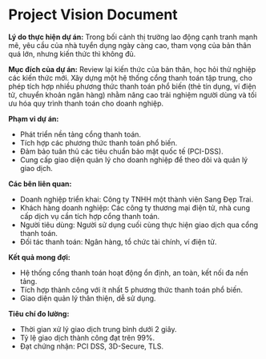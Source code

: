 # Project Vision Document

**Lý do thực hiện dự án:** Trong bối cảnh thị trường lao động cạnh tranh mạnh mẽ, yêu cầu của nhà tuyển dụng ngày càng cao, tham vọng của bản thân quá lớn, nhưng kiến thức thì không đủ.​

**Mục đích của dự án:** Review lại kiến thức của bản thân, học hỏi thử nghiệp các kiến thức mới. Xây dựng một hệ thống cổng thanh toán tập trung, cho phép tích hợp nhiều phương thức thanh toán phổ biến (thẻ tín dụng, ví điện tử, chuyển khoản ngân hàng) nhằm nâng cao trải nghiệm người dùng và tối ưu hóa quy trình thanh toán cho doanh nghiệp.​

**Phạm vi dự án:**
- Phát triển nền tảng cổng thanh toán.​
- Tích hợp các phương thức thanh toán phổ biến.​
- Đảm bảo tuân thủ các tiêu chuẩn bảo mật quốc tế (PCI-DSS).​
- Cung cấp giao diện quản lý cho doanh nghiệp để theo dõi và quản lý giao dịch.​

**Các bên liên quan:**
- Doanh nghiệp triển khai: Công ty TNHH một thành viên Sang Đẹp Trai.
- Khách hàng doanh nghiệp: Các công ty thương mại điện tử, nhà cung cấp dịch vụ cần tích hợp cổng thanh toán.​
- Người tiêu dùng: Người sử dụng cuối cùng thực hiện giao dịch qua cổng thanh toán.​
- Đối tác thanh toán: Ngân hàng, tổ chức tài chính, ví điện tử.​

**Kết quả mong đợi:**
- Hệ thống cổng thanh toán hoạt động ổn định, an toàn, kết nối đa nền tảng.​
- Tích hợp thành công với ít nhất 5 phương thức thanh toán phổ biến.​
- Giao diện quản lý thân thiện, dễ sử dụng.​
        
**Tiêu chí đo lường:**
- Thời gian xử lý giao dịch trung bình dưới 2 giây.​
- Tỷ lệ giao dịch thành công đạt trên 99%.​
- Đạt chứng nhận: PCI DSS, 3D-Secure, TLS.